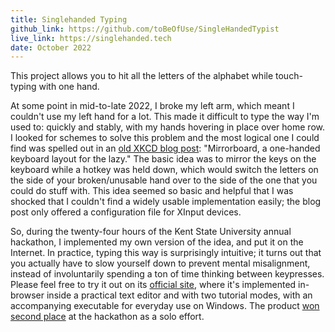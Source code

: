 ```yaml
---
title: Singlehanded Typing
github_link: https://github.com/toBeOfUse/SingleHandedTypist
live_link: https://singlehanded.tech
date: October 2022
---
```


This project allows you to hit all the letters of the alphabet while touch-typing with one hand.

<!--more-->

At some point in mid-to-late 2022, I broke my left arm, which meant I couldn't use my left hand for a lot. This made it difficult to type the way I'm used to: quickly and stably, with my hands hovering in place over home row. I looked for schemes to solve this problem and the most logical one I could find was spelled out in an [old XKCD blog post](https://blog.xkcd.com/2007/08/14/mirrorboard-a-one-handed-keyboard-layout-for-the-lazy/): "Mirrorboard, a one-handed keyboard layout for the lazy." The basic idea was to mirror the keys on the keyboard while a hotkey was held down, which would switch the letters on the side of your broken/unusable hand over to the side of the one that you could do stuff with. This idea seemed so basic and helpful that I was shocked that I couldn't find a widely usable implementation easily; the blog post only offered a configuration file for XInput devices.

So, during the twenty-four hours of the Kent State University annual hackathon, I implemented my own version of the idea, and put it on the Internet. In practice, typing this way is surprisingly intuitive; it turns out that you actually have to slow yourself down to prevent mental misalignment, instead of involuntarily spending a ton of time thinking between keypresses. Please feel free to try it out on its [official site](https://singlehanded.tech), where it's implemented in-browser inside a practical text editor and with two tutorial modes, with an accompanying executable for everyday use on Windows. The product [won second place](https://devpost.com/software/singlehanded-typing-tech) at the hackathon as a solo effort.
